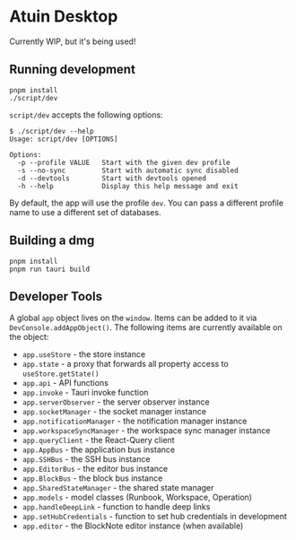 # Atuin Desktop

Currently WIP, but it's being used!

## Running development

```
pnpm install
./script/dev
```

`script/dev` accepts the following options:

```
$ ./script/dev --help
Usage: script/dev [OPTIONS]

Options:
  -p --profile VALUE   Start with the given dev profile
  -s --no-sync         Start with automatic sync disabled
  -d --devtools        Start with devtools opened
  -h --help            Display this help message and exit
```

By default, the app will use the profile `dev`. You can pass a different profile name to use a different set of databases.

## Building a dmg

```
pnpm install
pnpm run tauri build
```

## Developer Tools

A global `app` object lives on the `window`. Items can be added to it via `DevConsole.addAppObject()`. The following items are currently available on the object:

* `app.useStore` - the store instance
* `app.state` - a proxy that forwards all property access to `useStore.getState()`
* `app.api` - API functions
* `app.invoke` - Tauri invoke function
* `app.serverObserver` - the server observer instance
* `app.socketManager` - the socket manager instance
* `app.notificationManager` - the notification manager instance
* `app.workspaceSyncManager` - the workspace sync manager instance
* `app.queryClient` - the React-Query client
* `app.AppBus` - the application bus instance
* `app.SSHBus` - the SSH bus instance
* `app.EditorBus` - the editor bus instance
* `app.BlockBus` - the block bus instance
* `app.SharedStateManager` - the shared state manager
* `app.models` - model classes (Runbook, Workspace, Operation)
* `app.handleDeepLink` - function to handle deep links
* `app.setHubCredentials` - function to set hub credentials in development
* `app.editor` - the BlockNote editor instance (when available)
